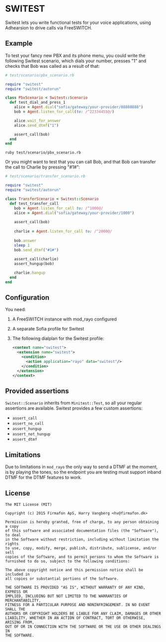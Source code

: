 # SWITEST

Switest lets you write functional tests for your voice applications,
using Adhearsion to drive calls via FreeSWITCH.

## Example

To test your fancy new PBX and its phone menu, you could write the
following Switest scenario, which dials your number, presses "1"
and checks that Bob was called as a result of that:

```ruby
# test/scenario/pbx_scenario.rb

require "switest"
require "switest/autorun"

class PbxScenario < Switest::Scenario
  def test_dial_and_press_1
    alice = Agent.dial("sofia/gateway/your-provider/88888888")
    bob = Agent.listen_for_call(to: /^22334455@/)

    alice.wait_for_answer
    alice.send_dtmf("1")

    assert_call(bob)
  end
end
```

```
ruby test/scenario/pbx_scenario.rb
```

Or you might want to test that you can call Bob, and that Bob can
transfer the call to Charlie by pressing "#1#":

```ruby
# test/scenario/transfer_scenario.rb

require "switest"
require "switest/autorun"

class TransferScenario < Switest::Scenario
  def test_transfer_call
    bob = Agent.listen_for_call to: /^1000@/
    alice = Agent.dial("sofia/gateway/your-provider/1000")
    
    assert_call(bob)
    
    charlie = Agent.listen_for_call to: /^2000@/
    
    bob.answer
    sleep 1
    bob.send_dtmf("#1#")
    
    assert_call(charlie)
    assert_hungup(bob)

    charlie.hangup
  end
end
```

## Configuration

You need:

1. A FreeSWITCH instance with mod_rayo configured
2. A separate Sofia profile for Switest
3. The following dialplan for the Switest profile:
    
    ```xml
    <context name="switest">
      <extension name="switest">
        <condition>
          <action application="rayo" data="switest"/>
        </condition>
      </extension>
    </context>
    ```

## Provided assertions

`Switest::Scenario` inherits from `Minitest::Test`, so all your regular
assertions are available. Switest provides a few custom assertions:

* `assert_call`
* `assert_no_call`
* `assert_hungup`
* `assert_not_hungup`
* `assert_dtmf`

## Limitations

Due to limitations in `mod_rayo` the only way to send a DTMF at the
moment, is by playing the tones, so the endpoint you are testing
must support inband DTMF for the DTMF features to work.

## License

```
The MIT License (MIT)

Copyright (c) 2015 Firmafon ApS, Harry Vangberg <hv@firmafon.dk>

Permission is hereby granted, free of charge, to any person obtaining a copy
of this software and associated documentation files (the "Software"), to deal
in the Software without restriction, including without limitation the rights
to use, copy, modify, merge, publish, distribute, sublicense, and/or sell
copies of the Software, and to permit persons to whom the Software is
furnished to do so, subject to the following conditions:

The above copyright notice and this permission notice shall be included in
all copies or substantial portions of the Software.

THE SOFTWARE IS PROVIDED "AS IS", WITHOUT WARRANTY OF ANY KIND, EXPRESS OR
IMPLIED, INCLUDING BUT NOT LIMITED TO THE WARRANTIES OF MERCHANTABILITY,
FITNESS FOR A PARTICULAR PURPOSE AND NONINFRINGEMENT. IN NO EVENT SHALL THE
AUTHORS OR COPYRIGHT HOLDERS BE LIABLE FOR ANY CLAIM, DAMAGES OR OTHER
LIABILITY, WHETHER IN AN ACTION OF CONTRACT, TORT OR OTHERWISE, ARISING FROM,
OUT OF OR IN CONNECTION WITH THE SOFTWARE OR THE USE OR OTHER DEALINGS IN
THE SOFTWARE.
```

